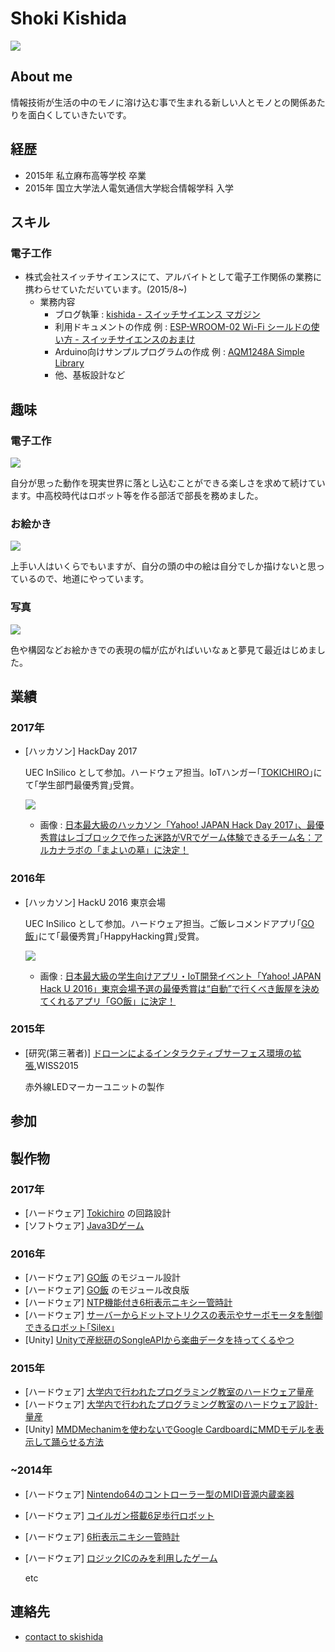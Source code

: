 # Shoki Kishida

![](./img/icon.jpg)

## About me

情報技術が生活の中のモノに溶け込む事で生まれる新しい人とモノとの関係あたりを面白くしていきたいです。

## 経歴

* 2015年 私立麻布高等学校 卒業
* 2015年 国立大学法人電気通信大学総合情報学科 入学

## スキル

### 電子工作

  * 株式会社スイッチサイエンスにて、アルバイトとして電子工作関係の業務に携わらせていただいています。(2015/8~)
    * 業務内容
      * ブログ執筆 : [kishida - スイッチサイエンス マガジン](http://mag.switch-science.com/author/kishida/)
      * 利用ドキュメントの作成 例 : [ESP-WROOM-02 Wi-Fi シールドの使い方 - スイッチサイエンスのおまけ](http://trac.switch-science.com/wiki/ESP-WROOM-02_AT)
      * Arduino向けサンプルプログラムの作成 例 : [AQM1248A Simple Library](https://github.com/SWITCHSCIENCE/samplecodes/tree/master/AQM1248A_breakout/Arduino/AQM1248A_lib)
      * 他、基板設計など
  

## 趣味

### 電子工作

  ![](./img/board.jpg)

  自分が思った動作を現実世界に落とし込むことができる楽しさを求めて続けています。中高校時代はロボット等を作る部活で部長を務めました。

### お絵かき

  ![](./img/nenga2017.jpg)

  上手い人はいくらでもいますが、自分の頭の中の絵は自分でしか描けないと思っているので、地道にやっています。

### 写真

  ![](./img/photo.jpg)

  色や構図などお絵かきでの表現の幅が広がればいいなぁと夢見て最近はじめました。


## 業績

### 2017年
* [ハッカソン] HackDay 2017

  UEC InSilico として参加。ハードウェア担当。IoTハンガー｢[TOKICHIRO](./contents/2017/tokichiro.md)｣にて｢学生部門最優秀賞｣受賞。

  ![](./img/hackday2017.jpg)

  * 画像 : [日本最大級のハッカソン「Yahoo! JAPAN Hack Day 2017」、最優秀賞はレゴブロックで作った迷路がVRでゲーム体験できるチーム名：アルカナラボの「まよいの墓」に決定！](https://prtimes.jp/main/html/rd/p/000000034.000014803.html)

### 2016年
* [ハッカソン] HackU 2016 東京会場

  UEC InSilico として参加。ハードウェア担当。ご飯レコメンドアプリ｢[GO飯](./contents/2016/go.md)｣にて｢最優秀賞｣｢HappyHacking賞｣受賞。

  ![](./img/hacku2016.jpg)

  * 画像 : [日本最大級の学生向けアプリ・IoT開発イベント「Yahoo! JAPAN Hack U 2016」東京会場予選の最優秀賞は“自動”で行くべき飯屋を決めてくれるアプリ「GO飯」に決定！ ](https://prtimes.jp/main/html/rd/p/000000019.000014803.html)

### 2015年
* [研究(第三著者)] [ドローンによるインタラクティブサーフェス環境の拡張](http://www.wiss.org/WISS2015Proceedings/demo/3-R23.pdf),WISS2015

  赤外線LEDマーカーユニットの製作

## 参加

## 製作物

### 2017年

* [ハードウェア] [Tokichiro](./contents/2017/tokichiro.md) の回路設計
* [ソフトウェア] [Java3Dゲーム](./contents/2017/java3d.md)

### 2016年

* [ハードウェア]  [GO飯](./contents/2016/go.md) のモジュール設計
* [ハードウェア]  [GO飯](./contents/2016/go.md) のモジュール改良版
* [ハードウェア]  [NTP機能付き6桁表示ニキシー管時計](./contents/2016/nixie.md)
* [ハードウェア]  [サーバーからドットマトリクスの表示やサーボモータを制御できるロボット｢Silex｣](./contents/2016/silex.md)
* [Unity]  [Unityで産総研のSongleAPIから楽曲データを持ってくるやつ](https://github.com/skishida/SongleAPI_Unity)

### 2015年

* [ハードウェア]  [大学内で行われたプログラミング教室のハードウェア量産](./contents/2015/pg1.md)
* [ハードウェア]  [大学内で行われたプログラミング教室のハードウェア設計･量産](./contents/2015/pg2.md)
* [Unity]  [MMDMechanimを使わないでGoogle CardboardにMMDモデルを表示して踊らせる方法](http://sparks-row.blogspot.jp/2015/12/mmdunitycardboard_27.html)

### ~2014年

* [ハードウェア]  [Nintendo64のコントローラー型のMIDI音源内蔵楽器](./contents/2014/soundpad.md)
* [ハードウェア]  [コイルガン搭載6足歩行ロボット](./contents/2014/t6.md)
* [ハードウェア]  [6桁表示ニキシー管時計](./contents/2014/nixie.md)
* [ハードウェア]  [ロジックICのみを利用したゲーム](./contents/2014/logicgame.md)

  etc

## 連絡先

* [contact to skishida](https://goo.gl/forms/dEZeub07DOTRuMre2)
